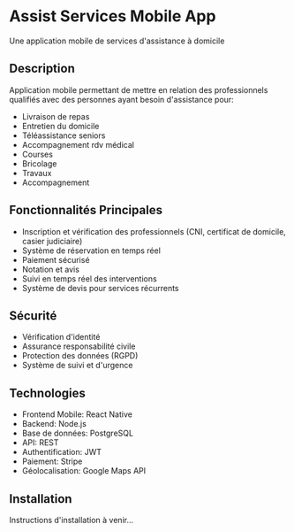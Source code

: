 # Assist Services Mobile App

Une application mobile de services d'assistance à domicile

## Description
Application mobile permettant de mettre en relation des professionnels qualifiés avec des personnes ayant besoin d'assistance pour:
- Livraison de repas
- Entretien du domicile
- Téléassistance seniors
- Accompagnement rdv médical
- Courses
- Bricolage
- Travaux
- Accompagnement

## Fonctionnalités Principales
- Inscription et vérification des professionnels (CNI, certificat de domicile, casier judiciaire)
- Système de réservation en temps réel
- Paiement sécurisé
- Notation et avis
- Suivi en temps réel des interventions
- Système de devis pour services récurrents

## Sécurité
- Vérification d'identité
- Assurance responsabilité civile
- Protection des données (RGPD)
- Système de suivi et d'urgence

## Technologies
- Frontend Mobile: React Native
- Backend: Node.js
- Base de données: PostgreSQL
- API: REST
- Authentification: JWT
- Paiement: Stripe
- Géolocalisation: Google Maps API

## Installation
Instructions d'installation à venir...
